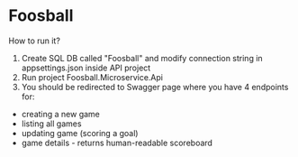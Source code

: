 # Foosball

How to run it?

1. Create SQL DB called "Foosball" and modify connection string in appsettings.json inside API project
2. Run project Foosball.Microservice.Api
3. You should be redirected to Swagger page where you have 4 endpoints for:
  - creating a new game
  - listing all games  
  - updating game (scoring a goal)
  - game details - returns human-readable scoreboard
  
